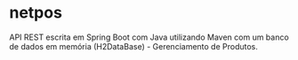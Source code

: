 # netpos
API REST escrita em Spring Boot com Java utilizando Maven com um banco de dados em memória (H2DataBase) - Gerenciamento de Produtos.
